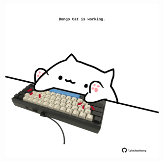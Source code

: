 <!-- built at 24/06/2024, 02:13:46 UTC -->
<p align="center">
  <img width="500" height="500" src="./ReadmeImage.svg">
</p>
